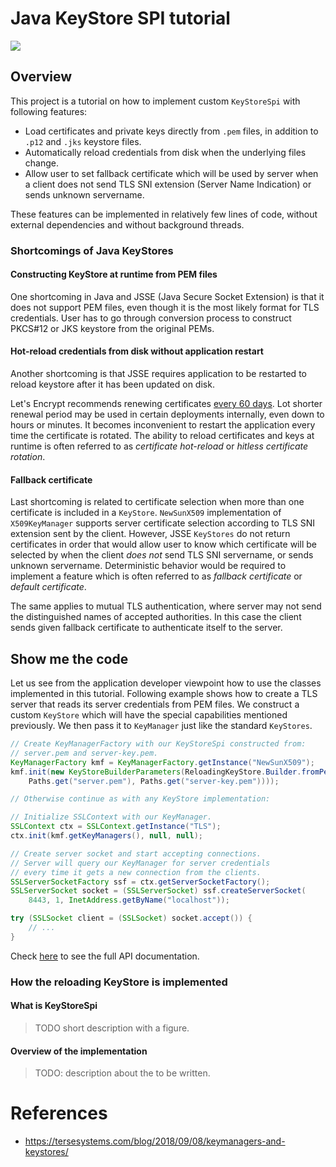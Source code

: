 
# Java KeyStore SPI tutorial

![](https://github.com/tsaarni/java-keystore-tutorial/workflows/unit-tests/badge.svg)

## Overview

This project is a tutorial on how to implement custom `KeyStoreSpi` with following features:

* Load certificates and private keys directly from `.pem` files, in addition to `.p12` and `.jks` keystore files.
* Automatically reload credentials from disk when the underlying files change.
* Allow user to set fallback certificate which will be used by server when a client does not send TLS SNI extension (Server Name Indication) or sends unknown servername.

These features can be implemented in relatively few lines of code, without external dependencies and without background threads.

### Shortcomings of Java KeyStores

#### Constructing KeyStore at runtime from PEM files

One shortcoming in Java and JSSE (Java Secure Socket Extension) is that it does not support PEM files, even though it is the most likely format for TLS credentials.
User has to go through conversion process to construct PKCS#12 or JKS keystore from the original PEMs.

#### Hot-reload credentials from disk without application restart

Another shortcoming is that JSSE requires application to be restarted to reload keystore after it has been updated on disk.

Let's Encrypt recommends renewing certificates [every 60 days](https://letsencrypt.org/docs/faq/#what-is-the-lifetime-for-let-s-encrypt-certificates-for-how-long-are-they-valid).
Lot shorter renewal period may be used in certain deployments internally, even down to hours or minutes.
It becomes inconvenient to restart the application every time the certificate is rotated.
The ability to reload certificates and keys at runtime is often referred to as _certificate hot-reload_ or _hitless certificate rotation_.

#### Fallback certificate

Last shortcoming is related to certificate selection when more than one certificate is included in a `KeyStore`.
`NewSunX509` implementation of `X509KeyManager` supports server certificate selection according to TLS SNI extension sent by the client.
However, JSSE `KeyStores` do not return certificates in order that would allow user to know which certificate will be selected by when the client _does not_ send TLS SNI servername, or sends unknown servername.
Deterministic behavior would be required to implement a feature which is often referred to as _fallback certificate_ or _default certificate_.

The same applies to mutual TLS authentication, where server may not send the distinguished names of accepted authorities.
In this case the client sends given fallback certificate to authenticate itself to the server.


## Show me the code

Let us see from the application developer viewpoint how to use the classes implemented in this tutorial.
Following example shows how to create a TLS server that reads its server credentials from PEM files.
We construct a custom `KeyStore` which will have the special capabilities mentioned previously.
We then pass it to `KeyManager` just like the standard `KeyStores`.

```java
// Create KeyManagerFactory with our KeyStoreSpi constructed from:
// server.pem and server-key.pem.
KeyManagerFactory kmf = KeyManagerFactory.getInstance("NewSunX509");
kmf.init(new KeyStoreBuilderParameters(ReloadingKeyStore.Builder.fromPem(
    Paths.get("server.pem"), Paths.get("server-key.pem"))));

// Otherwise continue as with any KeyStore implementation:

// Initialize SSLContext with our KeyManager.
SSLContext ctx = SSLContext.getInstance("TLS");
ctx.init(kmf.getKeyManagers(), null, null);

// Create server socket and start accepting connections.
// Server will query our KeyManager for server credentials
// every time it gets a new connection from the clients.
SSLServerSocketFactory ssf = ctx.getServerSocketFactory();
SSLServerSocket socket = (SSLServerSocket) ssf.createServerSocket(
    8443, 1, InetAddress.getByName("localhost"));

try (SSLSocket client = (SSLSocket) socket.accept()) {
    // ...
}
```

Check [here](https://tsaarni.github.io/java-keystore-tutorial) to see the full API documentation.


### How the reloading KeyStore is implemented

#### What is KeyStoreSpi

> TODO short description with a figure.

#### Overview of the implementation

> TODO: description about the to be written.


# References

* https://tersesystems.com/blog/2018/09/08/keymanagers-and-keystores/
